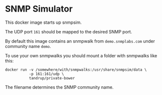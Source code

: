 # SNMP Simulator

This docker image starts up snmpsim.

The UDP port `161` should be mapped to the desired SNMP port.

By default this image contains an snmpwalk from `demo.snmplabs.com` under community name `demo`.

To use your own snmpwalks you should mount a folder with snmpwalks like this:

    docker run -v /somewhere/with/snmpwalks:/usr/share/snmpsim/data \
               -p 161:161/udp \
               tandrup/private-bower

The filename determines the SNMP community name.
